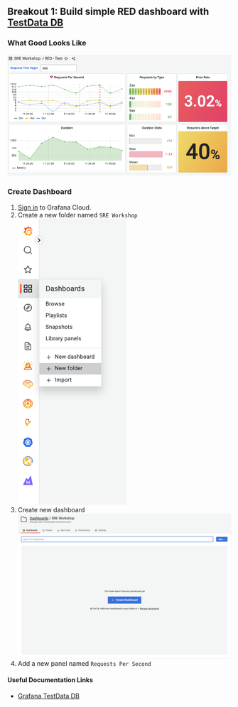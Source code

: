 ## Breakout 1: Build simple RED dashboard with [TestData DB](https://grafana.com/docs/grafana/latest/datasources/testdata/)

### What Good Looks Like

![Done #1](./screenshots/grafana_red.png)

### Create Dashboard
1. [Sign in](https://grafana.com/auth/sign-in) to Grafana Cloud. 
2. Create a new folder named ```SRE Workshop```
![alt text](./screenshots/grafana_new_folder.png)
3. Create new dashboard
![alt text](./screenshots/grafana_new_dashboard.png)
4. Add a new panel named ```Requests Per Second```

#### Useful Documentation Links
* [Grafana TestData DB](https://grafana.com/docs/grafana/latest/datasources/testdata/)